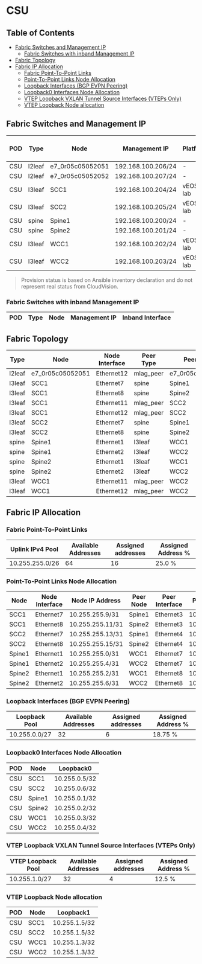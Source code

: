 # CSU

## Table of Contents

- [Fabric Switches and Management IP](#fabric-switches-and-management-ip)
  - [Fabric Switches with inband Management IP](#fabric-switches-with-inband-management-ip)
- [Fabric Topology](#fabric-topology)
- [Fabric IP Allocation](#fabric-ip-allocation)
  - [Fabric Point-To-Point Links](#fabric-point-to-point-links)
  - [Point-To-Point Links Node Allocation](#point-to-point-links-node-allocation)
  - [Loopback Interfaces (BGP EVPN Peering)](#loopback-interfaces-bgp-evpn-peering)
  - [Loopback0 Interfaces Node Allocation](#loopback0-interfaces-node-allocation)
  - [VTEP Loopback VXLAN Tunnel Source Interfaces (VTEPs Only)](#vtep-loopback-vxlan-tunnel-source-interfaces-vteps-only)
  - [VTEP Loopback Node allocation](#vtep-loopback-node-allocation)

## Fabric Switches and Management IP

| POD | Type | Node | Management IP | Platform | Provisioned in CloudVision | Serial Number |
| --- | ---- | ---- | ------------- | -------- | -------------------------- | ------------- |
| CSU | l2leaf | e7_0r05c05052051 | 192.168.100.206/24 | - | Provisioned | - |
| CSU | l2leaf | e7_0r05c05052052 | 192.168.100.207/24 | - | Provisioned | - |
| CSU | l3leaf | SCC1 | 192.168.100.204/24 | vEOS-lab | Provisioned | - |
| CSU | l3leaf | SCC2 | 192.168.100.205/24 | vEOS-lab | Provisioned | - |
| CSU | spine | Spine1 | 192.168.100.200/24 | - | Provisioned | - |
| CSU | spine | Spine2 | 192.168.100.201/24 | - | Provisioned | - |
| CSU | l3leaf | WCC1 | 192.168.100.202/24 | vEOS-lab | Provisioned | - |
| CSU | l3leaf | WCC2 | 192.168.100.203/24 | vEOS-lab | Provisioned | - |

> Provision status is based on Ansible inventory declaration and do not represent real status from CloudVision.

### Fabric Switches with inband Management IP

| POD | Type | Node | Management IP | Inband Interface |
| --- | ---- | ---- | ------------- | ---------------- |

## Fabric Topology

| Type | Node | Node Interface | Peer Type | Peer Node | Peer Interface |
| ---- | ---- | -------------- | --------- | ----------| -------------- |
| l2leaf | e7_0r05c05052051 | Ethernet12 | mlag_peer | e7_0r05c05052052 | Ethernet12 |
| l3leaf | SCC1 | Ethernet7 | spine | Spine1 | Ethernet3 |
| l3leaf | SCC1 | Ethernet8 | spine | Spine2 | Ethernet3 |
| l3leaf | SCC1 | Ethernet11 | mlag_peer | SCC2 | Ethernet11 |
| l3leaf | SCC1 | Ethernet12 | mlag_peer | SCC2 | Ethernet12 |
| l3leaf | SCC2 | Ethernet7 | spine | Spine1 | Ethernet4 |
| l3leaf | SCC2 | Ethernet8 | spine | Spine2 | Ethernet4 |
| spine | Spine1 | Ethernet1 | l3leaf | WCC1 | Ethernet7 |
| spine | Spine1 | Ethernet2 | l3leaf | WCC2 | Ethernet7 |
| spine | Spine2 | Ethernet1 | l3leaf | WCC1 | Ethernet8 |
| spine | Spine2 | Ethernet2 | l3leaf | WCC2 | Ethernet8 |
| l3leaf | WCC1 | Ethernet11 | mlag_peer | WCC2 | Ethernet11 |
| l3leaf | WCC1 | Ethernet12 | mlag_peer | WCC2 | Ethernet12 |

## Fabric IP Allocation

### Fabric Point-To-Point Links

| Uplink IPv4 Pool | Available Addresses | Assigned addresses | Assigned Address % |
| ---------------- | ------------------- | ------------------ | ------------------ |
| 10.255.255.0/26 | 64 | 16 | 25.0 % |

### Point-To-Point Links Node Allocation

| Node | Node Interface | Node IP Address | Peer Node | Peer Interface | Peer IP Address |
| ---- | -------------- | --------------- | --------- | -------------- | --------------- |
| SCC1 | Ethernet7 | 10.255.255.9/31 | Spine1 | Ethernet3 | 10.255.255.8/31 |
| SCC1 | Ethernet8 | 10.255.255.11/31 | Spine2 | Ethernet3 | 10.255.255.10/31 |
| SCC2 | Ethernet7 | 10.255.255.13/31 | Spine1 | Ethernet4 | 10.255.255.12/31 |
| SCC2 | Ethernet8 | 10.255.255.15/31 | Spine2 | Ethernet4 | 10.255.255.14/31 |
| Spine1 | Ethernet1 | 10.255.255.0/31 | WCC1 | Ethernet7 | 10.255.255.1/31 |
| Spine1 | Ethernet2 | 10.255.255.4/31 | WCC2 | Ethernet7 | 10.255.255.5/31 |
| Spine2 | Ethernet1 | 10.255.255.2/31 | WCC1 | Ethernet8 | 10.255.255.3/31 |
| Spine2 | Ethernet2 | 10.255.255.6/31 | WCC2 | Ethernet8 | 10.255.255.7/31 |

### Loopback Interfaces (BGP EVPN Peering)

| Loopback Pool | Available Addresses | Assigned addresses | Assigned Address % |
| ------------- | ------------------- | ------------------ | ------------------ |
| 10.255.0.0/27 | 32 | 6 | 18.75 % |

### Loopback0 Interfaces Node Allocation

| POD | Node | Loopback0 |
| --- | ---- | --------- |
| CSU | SCC1 | 10.255.0.5/32 |
| CSU | SCC2 | 10.255.0.6/32 |
| CSU | Spine1 | 10.255.0.1/32 |
| CSU | Spine2 | 10.255.0.2/32 |
| CSU | WCC1 | 10.255.0.3/32 |
| CSU | WCC2 | 10.255.0.4/32 |

### VTEP Loopback VXLAN Tunnel Source Interfaces (VTEPs Only)

| VTEP Loopback Pool | Available Addresses | Assigned addresses | Assigned Address % |
| ------------------ | ------------------- | ------------------ | ------------------ |
| 10.255.1.0/27 | 32 | 4 | 12.5 % |

### VTEP Loopback Node allocation

| POD | Node | Loopback1 |
| --- | ---- | --------- |
| CSU | SCC1 | 10.255.1.5/32 |
| CSU | SCC2 | 10.255.1.5/32 |
| CSU | WCC1 | 10.255.1.3/32 |
| CSU | WCC2 | 10.255.1.3/32 |
